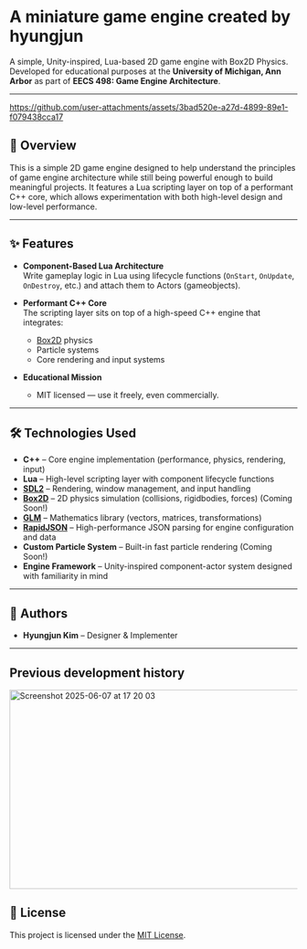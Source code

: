 # A miniature game engine created by hyungjun

A simple, Unity-inspired, Lua-based 2D game engine with Box2D Physics.  
Developed for educational purposes at the **University of Michigan, Ann Arbor** as part of **EECS 498: Game Engine Architecture**.

---

https://github.com/user-attachments/assets/3bad520e-a27d-4899-89e1-f079438cca17



## 🚀 Overview
This is a simple 2D game engine designed to help understand the principles of game engine architecture while still being powerful enough to build meaningful projects. It features a Lua scripting layer on top of a performant C++ core, which allows experimentation with both high-level design and low-level performance.

---

## ✨ Features

- **Component-Based Lua Architecture**  
  Write gameplay logic in Lua using lifecycle functions (`OnStart`, `OnUpdate`, `OnDestroy`, etc.) and attach them to Actors (gameobjects).

- **Performant C++ Core**  
  The scripting layer sits on top of a high-speed C++ engine that integrates:  
  - [Box2D](https://box2d.org/) physics  
  - Particle systems  
  - Core rendering and input systems  

- **Educational Mission**  
  - MIT licensed — use it freely, even commercially.
  
---

## 🛠️ Technologies Used
- **C++** – Core engine implementation (performance, physics, rendering, input)  
- **Lua** – High-level scripting layer with component lifecycle functions  
- **[SDL2](https://www.libsdl.org/)** – Rendering, window management, and input handling  
- **[Box2D](https://box2d.org/)** – 2D physics simulation (collisions, rigidbodies, forces) (Coming Soon!)
- **[GLM](https://github.com/g-truc/glm)** – Mathematics library (vectors, matrices, transformations)  
- **[RapidJSON](https://rapidjson.org/)** – High-performance JSON parsing for engine configuration and data  
- **Custom Particle System** – Built-in fast particle rendering  (Coming Soon!)
- **Engine Framework** – Unity-inspired component-actor system designed with familiarity in mind

---

## 👥 Authors
- **Hyungjun Kim** – Designer & Implementer  

---

## Previous development history
<img width="1307" height="349" alt="Screenshot 2025-06-07 at 17 20 03" src="https://github.com/user-attachments/assets/b83653d4-2c04-45bb-9f7e-4baea216ac5e" />


## 📜 License
This project is licensed under the [MIT License](LICENSE).  

